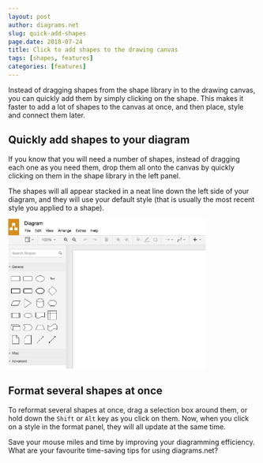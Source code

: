 ```yaml
---
layout: post
author: diagrams.net
slug: quick-add-shapes
page.date: 2018-07-24
title: Click to add shapes to the drawing canvas
tags: [shapes, features]
categories: [features]
---
```


Instead of dragging shapes from the shape library in to the drawing canvas, you can quickly add them by simply clicking on the shape. This makes it faster to add a lot of shapes to the canvas at once, and then place, style and connect them later.

## Quickly add shapes to your diagram

If you know that you will need a number of shapes, instead of dragging each one as you need them, drop them all onto the canvas by quickly clicking on them in the shape library in the left panel.

The shapes will all appear stacked in a neat line down the left side of your diagram, and they will use your default style (that is usually the most recent style you applied to a shape).

<img src="/assets/img/blog/quick-add-shapes.gif" style="width=100%;max-width:400px;height:auto;" alt="Quickly add shapes from the shape library by clicking on them">

## Format several shapes at once

To reformat several shapes at once, drag a selection box around them, or hold down the ``Shift`` or ``Alt`` key as you click on them. Now, when you click on a style in the format panel, they will all update at the same time.

Save your mouse miles and time by improving your diagramming efficiency. What are your favourite time-saving tips for using diagrams.net?
